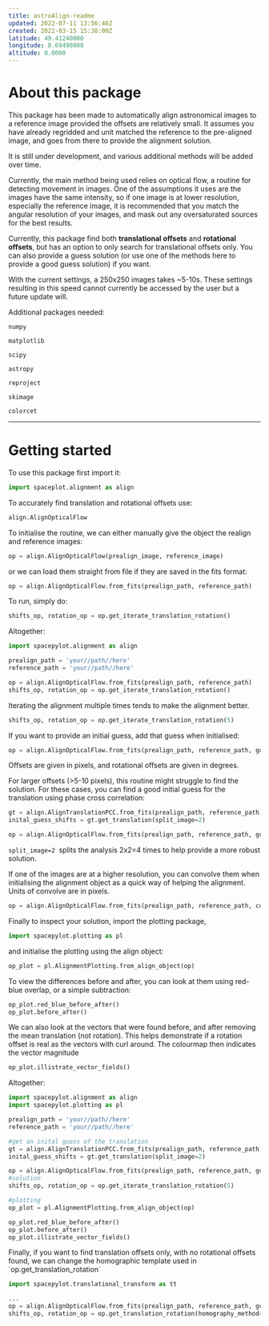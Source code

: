 ```yaml
---
title: astroAlign-readme
updated: 2022-07-11 13:56:46Z
created: 2022-03-15 15:38:00Z
latitude: 49.41240000
longitude: 8.69490000
altitude: 0.0000
---
```


# About this package

This package has been made to automatically align astronomical images to a reference image provided the offsets are relatively small. It assumes you have already regridded and unit matched the reference to the pre-aligned image, and goes from there to provide the alignment solution.

It is still under development, and various additional methods will be added over time.

Currently, the main method being used relies on optical flow, a routine for detecting movement in images. One of the assumptions it uses are the images have the same intensity, so if one image is at lower resolution, especially the reference image, it is recommended that you match the angular resolution of your images, and mask out any oversaturated sources for the best results.

Currently, this package find both **translational offsets** and **rotational offsets**, but has an option to only search for translational offsets only. You can also provide a guess solution (or use one of the methods here to provide a good guess solution) if you want.

With the current settings, a 250x250 images takes ~5-10s. These settings resulting in this speed cannot currently be accessed by the user but a future update will.

Additional packages needed:

`numpy`

`matplotlib`

`scipy`

`astropy`

`reproject`

`skimage`

`colorcet`

* * *

# Getting started

To use this package first import it:

```python
import spaceplot.alignment as align
```

To accurately find translation and rotational offsets use:

```python
align.AlignOpticalFlow
```

To initialise the routine, we can either manually give the object the realign and reference images:

```python
op = align.AlignOpticalFlow(prealign_image, reference_image)
```

or we can load them straight from file if they are saved in the fits format:

```python
op = align.AlignOpticalFlow.from_fits(prealign_path, reference_path)
```

To run, simply do:

```python
shifts_op, rotation_op = op.get_iterate_translation_rotation()
```

Altogether:

```python
import spacepylot.alignment as align

prealign_path = 'your//path//here'
reference_path = 'your//path//here'

op = align.AlignOpticalFlow.from_fits(prealign_path, reference_path)
shifts_op, rotation_op = op.get_iterate_translation_rotation()
```

Iterating the alignment multiple times tends to make the alignment better. 

```python
shifts_op, rotation_op = op.get_iterate_translation_rotation(5)
```

If you want to provide an initial guess, add that guess when initialised:

```python
op = align.AlignOpticalFlow.from_fits(prealign_path, reference_path, guess_translation=[2,4], guess_rotation=0.1)
```

Offsets are given in pixels, and rotational offsets are given in degrees.

For larger offsets (>5-10 pixels), this routine might struggle to find the solution. For these cases, you can find a good initial guess for the translation using phase cross correlation:

```python
gt = align.AlignTranslationPCC.from_fits(prealign_path, reference_path)
inital_guess_shifts = gt.get_translation(split_image=2)

op = align.AlignOpticalFlow.from_fits(prealign_path, reference_path, guess_translation=inital_guess_shifts)
```

`split_image=2`  splits the analysis 2x2=4 times to help provide a more robust solution.

If one of the images are at a higher resolution, you can convolve them when initialising the alignment object as a quick way of helping the alignment. Units of convolve are in pixels.

```python
op = align.AlignOpticalFlow.from_fits(prealign_path, reference_path, convolve_prealign=1)
```

Finally to inspect your solution, import the plotting package,

```python
import spacepylot.plotting as pl
```

and initialise the plotting using the align object:

```python
op_plot = pl.AlignmentPlotting.from_align_object(op)
```

To view the differences before and after, you can look at them using red-blue overlap, or a simple subtraction:

```python
op_plot.red_blue_before_after()
op_plot.before_after()
```

We can also look at the vectors that were found before, and after removing the mean translation (not rotation). This helps demonstrate if a rotation offset is real as the vectors with curl around. The colourmap then indicates the vector magnitude

```python
op_plot.illistrate_vector_fields()
```

Altogether:

```python
import spacepylot.alignment as align
import spacepylot.plotting as pl

prealign_path = 'your//path//here'
reference_path = 'your//path//here'

#get an inital guess of the translation
gt = align.AlignTranslationPCC.from_fits(prealign_path, reference_path)
inital_guess_shifts = gt.get_translation(split_image=2)

op = align.AlignOpticalFlow.from_fits(prealign_path, reference_path, guess_translation=inital_guess_shifts)
#solution
shifts_op, rotation_op = op.get_iterate_translation_rotation(5)

#plotting
op_plot = pl.AlignmentPlotting.from_align_object(op)

op_plot.red_blue_before_after()
op_plot.before_after()
op_plot.illistrate_vector_fields()
```

Finally, if you want to find translation offsets only, with no rotational offsets found, we can change the homographic template used in \`op.get\_translation\_rotation\`

```python
import spacepylot.translational_transform as tt

...
op = align.AlignOpticalFlow.from_fits(prealign_path, reference_path, guess_translation=inital_guess_shifts)
shifts_op, rotation_op = op.get_translation_rotation(homography_method=tt.TranslationTransform)
```